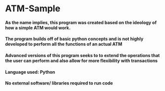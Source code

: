 # ATM-Sample
#### As the name implies, this program was created based on the ideology of how a simple ATM would work.
#### The program builds off of basic python concepts and is not highly developed to perform all the functions of an actual ATM
#### Advanced versions of this program seeks to to extend the operations that the user can perform and also allow for more flexibility with transactions


#### Language used: Python 
#### No external software/ libraries required to run code
